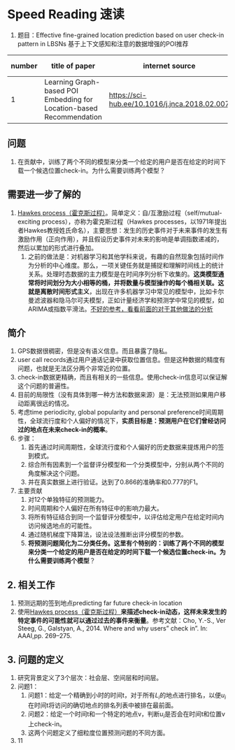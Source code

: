 # Speed Reading 速读

1. 题目：Effective fine-grained location prediction based on user check-in pattern in LBSNs
基于上下文感知和注意的数据增强的POI推荐

|number|title of paper|internet source|local source|correlative field|illustration|
|---|---|---|---|---|---|
|1|Learning Graph-based POI Embedding for Location-based Recommendation|<https://sci-hub.ee/10.1016/j.jnca.2018.02.007>|/|location prediction|distll|

## 问题

1. 在贡献中，训练了两个不同的模型来分类一个给定的用户是否在给定的时间下载一个候选位置check-in。为什么需要训练两个模型？

## 需要进一步了解的

1. [Hawkes process（霍克斯过程）](https://dreamhomes.top/posts/202106241018/)。简单定义：自/互激励过程（self/mutual-exciting process），亦称为霍克斯过程（Hawkes processes，以1971年提出者Hawkes教授姓氏命名），主要思想：发生的历史事件对于未来事件的发生有激励作用（正向作用），并且假设历史事件对未来的影响是单调指数递减的，然后以累加的形式进行叠加。
   1. 之前的做法是：对机器学习和其他学科来说，有趣的自然现象包括时间作为分析的中心维度。那么，一项关键任务就是捕捉和理解时间线上的统计关系。处理时态数据的主力模型是在时间序列分析下收集的。**这类模型通常将时间划分为大小相等的桶，并将数量与模型操作的每个桶相关联。这就是离散时间形式主义**，出现在许多机器学习中常见的模型中，比如卡尔曼滤波器和隐马尔可夫模型，正如计量经济学和预测学中常见的模型，如ARIMA或指数平滑法。[不好的参考，看看前面的对于其他做法的分析](https://blog.csdn.net/fs1341825137/article/details/116951405)

## 简介

1. GPS数据很稠密，但是没有语义信息。而且暴露了隐私。
2. user call records通过用户通话记录中获取位置信息。但是这种数据的精度有问题，也就是无法区分两个非常近的位置。
3. check-in数据更精确，而且有相关的一些信息。使用check-in信息可以保证解这个问题的普遍性。
4. 目前的局限性（没有具体到哪一种方法和数据来源）是：无法预测如果用户移动距离很远的情况。
5. 考虑time periodicity, global popularity and personal preference时间周期性，全球流行度和个人偏好的情况下，**实质目标是：预测用户在它们曾经访问过的地点在未来check-in的概率**。
6. 步骤：
   1. 首先通过时间周期性，全球流行度和个人偏好的历史数据来提炼用户的签到模式。
   2. 综合所有因素到一个监督评分模型和一个分类模型中，分别从两个不同的角度解决这个问题。
   3. 并在真实数据上进行验证。达到了0.866的准确率和0.777的F1。
7. 主要贡献
   1. 对12个单独特征的预测能力。
   2. 时间周期和个人偏好在所有特征中的影响力最大。
   3. 将所有特征结合到同一个监督评分模型中，以评估给定用户在给定时间内访问候选地点的可能性。
   4. 通过随机梯度下降算法，设法设法推断出评分模型的参数。
   5. **将预测问题简化为二分类任务。这里有个特别的：训练了两个不同的模型来分类一个给定的用户是否在给定的时间下载一个候选位置check-in。为什么需要训练两个模型**？

## 2. 相关工作

1. 预测远期的签到地点predicting far future check-in location
2. 使用[Hawkes process（霍克斯过程）](https://dreamhomes.top/posts/202106241018/)**来描述check-in动态，这样未来发生的特定事件的可能性就可以通过过去的事件来衡量**。参考文献：Cho, Y.-S., Ver Steeg, G., Galstyan, A., 2014. Where and why users” check in”. In: AAAI,pp. 269–275.

## 3. 问题的定义

1. 研究背景定义了3个层次：社会层、空间层和时间层。
2. 问题1：
   1. 问题1：给定一个精确到小时的时间t，对于所有$L_i$的地点进行排名，以便$u_i$在时间t将访问的确切地点的排名列表中被排在最前面。
   2. 问题2：给定一个时间t和一个特定的地点v，判断$u_i$是否会在时间t和位置v上check-in。
   3. 这两个问题定义了细粒度位置预测问题的不同方面。
3. 11
